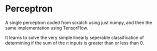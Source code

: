# Perceptron

A single perceptron coded from scratch using just numpy, and then the same implementation using TensorFlow.

It learns to solve the very simple linearly seperable classification of determining if the sum of the *n* inputs is greater than or less than 0.
